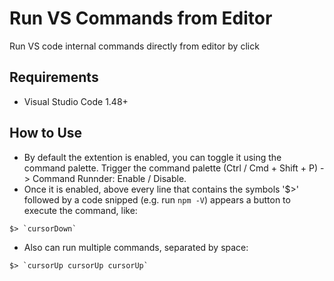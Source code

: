 # Run VS Commands from Editor

Run VS code internal commands directly from editor by click

## Requirements

- Visual Studio Code 1.48+

## How to Use

- By default the extention is enabled, you can toggle it using the command palette. Trigger the command palette (Ctrl / Cmd + Shift + P) -> Command Runnder: Enable / Disable.
- Once it is enabled, above every line that contains the symbols '$>' followed by a code snipped (e.g. run `npm -V`) appears a button to execute the command, like:
```
$> `cursorDown`
```
- Also can run multiple commands, separated by space:
```
$> `cursorUp cursorUp cursorUp`
```

